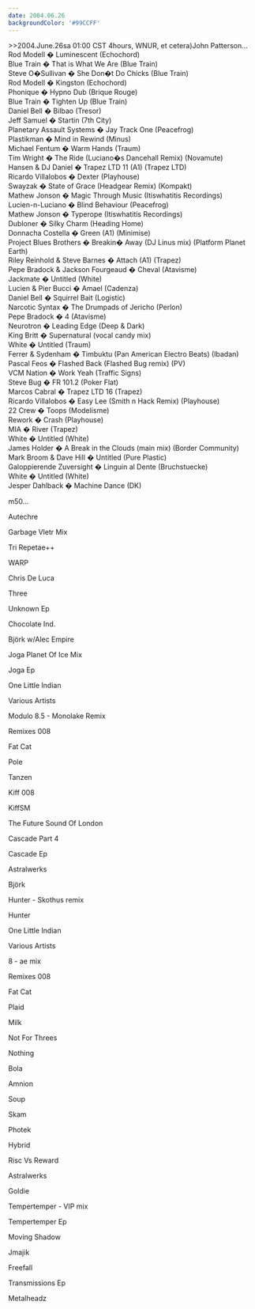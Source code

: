 ```yaml
---
date: 2004.06.26
backgroundColor: '#99CCFF'
---
```


\>>2004.June.26sa 01:00 CST 4hours, WNUR, et cetera)John Patterson...  
Rod Modell � Luminescent (Echochord)  
Blue Train � That is What We Are (Blue Train)  
Steve O�Sullivan � She Don�t Do Chicks (Blue Train)  
Rod Modell � Kingston (Echochord)  
Phonique � Hypno Dub (Brique Rouge)  
Blue Train � Tighten Up (Blue Train)  
Daniel Bell � Bilbao (Tresor)  
Jeff Samuel � Startin (7th City)  
Planetary Assault Systems � Jay Track One (Peacefrog)  
Plastikman � Mind in Rewind (Minus)  
Michael Fentum � Warm Hands (Traum)  
Tim Wright � The Ride (Luciano�s Dancehall Remix) (Novamute)  
Hansen & DJ Daniel � Trapez LTD 11 (A1) (Trapez LTD)  
Ricardo Villalobos � Dexter (Playhouse)  
Swayzak � State of Grace (Headgear Remix) (Kompakt)  
Mathew Jonson � Magic Through Music (Itiswhatitis Recordings)  
Lucien-n-Luciano � Blind Behaviour (Peacefrog)  
Mathew Jonson � Typerope (Itiswhatitis Recordings)  
Dubloner � Silky Charm (Heading Home)  
Donnacha Costella � Green (A1) (Minimise)  
Project Blues Brothers � Breakin� Away (DJ Linus mix) (Platform Planet Earth)  
Riley Reinhold & Steve Barnes � Attach (A1) (Trapez)  
Pepe Bradock & Jackson Fourgeaud � Cheval (Atavisme)  
Jackmate � Untitled (White)  
Lucien & Pier Bucci � Amael (Cadenza)  
Daniel Bell � Squirrel Bait (Logistic)  
Narcotic Syntax � The Drumpads of Jericho (Perlon)  
Pepe Bradock � 4 (Atavisme)  
Neurotron � Leading Edge (Deep & Dark)  
King Britt � Supernatural (vocal candy mix)  
White � Untitled (Traum)  
Ferrer & Sydenham � Timbuktu (Pan American Electro Beats) (Ibadan)  
Pascal Feos � Flashed Back (Flashed Bug remix) (PV)  
VCM Nation � Work Yeah (Traffic Signs)  
Steve Bug � FR 101.2 (Poker Flat)  
Marcos Cabral � Trapez LTD 16 (Trapez)  
Ricardo Villalobos � Easy Lee (Smith n Hack Remix) (Playhouse)  
22 Crew � Toops (Modelisme)  
Rework � Crash (Playhouse)  
MIA � River (Trapez)  
White � Untitled (White)  
James Holder � A Break in the Clouds (main mix) (Border Community)  
Mark Broom & Dave Hill � Untitled (Pure Plastic)  
Galoppierende Zuversight � Linguin al Dente (Bruchstuecke)  
White � Untitled (White)  
Jesper Dahlback � Machine Dance (DK)  

m50...

Autechre

Garbage Vletr Mix

Tri Repetae++

WARP

Chris De Luca

Three

Unknown Ep

Chocolate Ind.

Björk w/Alec Empire

Joga Planet Of Ice Mix

Joga Ep

One Little Indian

Various Artists

Modulo 8.5 - Monolake Remix

Remixes 008

Fat Cat

Pole

Tanzen

Kiff 008

KiffSM

The Future Sound Of London

Cascade Part 4

Cascade Ep

Astralwerks

Björk

Hunter - Skothus remix

Hunter

One Little Indian

Various Artists

8 - ae mix

Remixes 008

Fat Cat

Plaid

Milk

Not For Threes

Nothing

Bola

Amnion

Soup

Skam

Photek

Hybrid

Risc Vs Reward

Astralwerks

Goldie

Tempertemper - VIP mix

Tempertemper Ep

Moving Shadow

Jmajik

Freefall

Transmissions Ep

Metalheadz